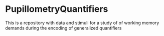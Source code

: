 # PupillometryQuantifiers
This is a repository with data and stimuli for a study of of working memory demands during the encoding of generalized quantifiers
